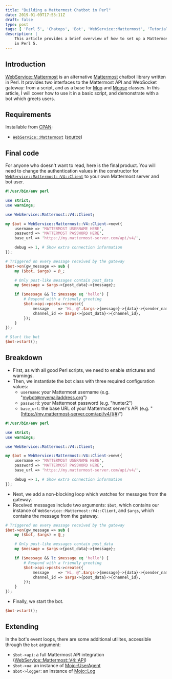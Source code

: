 ```yaml
---
title: "Building a Mattermost Chatbot in Perl"
date: 2019-01-09T17:53:11Z
draft: false
type: post
tags: [ 'Perl 5', 'Chatops', 'Bot', 'WebService::Mattermost', 'Tutorial' ]
description: |
    This article provides a brief overview of how to set up a Mattermost chatbot
    in Perl 5.
---
```


## Introduction

[WebService::Mattermost](https://metacpan.org/pod/WebService::Mattermost) is an
alternative [Mattermost](https://mattermost.com/) chatbot library written in
Perl. It provides two interfaces to the Mattermost API and WebSocket gateway:
from a script, and as a base for [Moo](https://metacpan.org/pod/Moo) and
[Moose](https://metacpan.org/pod/Moose) classes. In this article, I will cover
how to use it in a basic script, and demonstrate with a bot which greets users.

## Requirements

Installable from [CPAN](https://www.cpan.org/):

* [`WebService::Mattermost`](https://metacpan.org/pod/WebService::Mattermost)
  ([source](https://github.com/n7st/webservice-mattermost))

## Final code

For anyone who doesn't want to read, here is the final product. You will need to
change the authentication values in the constructor for
[`WebService::Mattermost::V4::Client`](https://metacpan.org/pod/WebService::Mattermost::V4::Client)
to your own Mattermost server and bot user.

```perl
#!/usr/bin/env perl

use strict;
use warnings;

use WebService::Mattermost::V4::Client;

my $bot = WebService::Mattermost::V4::Client->new({
    username => 'MATTERMOST USERNAME HERE',
    password => 'MATTERMOST PASSWORD HERE',
    base_url => 'https://my.mattermost-server.com/api/v4/',

    debug => 1, # Show extra connection information
});

# Triggered on every message received by the gateway
$bot->on(gw_message => sub {
    my ($bot, $args) = @_;

    # Only post-like messages contain post_data
    my $message = $args->{post_data}->{message};

    if ($message && lc $message eq 'hello') {
        # Respond with a friendly greeting
        $bot->api->posts->create({
            message    => 'Hi, @'.$args->{message}->{data}->{sender_name},
            channel_id => $args->{post_data}->{channel_id},
        });
    }
});

# Start the bot
$bot->start();
```

## Breakdown

* First, as with all good Perl scripts, we need to enable strictures and
  warnings.
* Then, we instantiate the bot class with three required configuration values:
    - `username`: your Mattermost username (e.g. "mybot@myemailaddress.org")
    - `password`: your Mattermost password (e.g. "hunter2")
    - `base_url`: the base URL of your Mattermost server's API (e.g.
      "[https://my.mattermost-server.com/api/v4/](#)")

```perl
#!/usr/bin/env perl

use strict;
use warnings;

use WebService::Mattermost::V4::Client;

my $bot = WebService::Mattermost::V4::Client->new({
    username => 'MATTERMOST USERNAME HERE',
    password => 'MATTERMOST PASSWORD HERE',
    base_url => 'https://my.mattermost-server.com/api/v4/',

    debug => 1, # Show extra connection information
});
```

* Next, we add a non-blocking loop which watches for messages from the gateway.
* Received messages include two arguments: `$bot`, which contains our instance
  of `WebService::Mattermost::V4::Client`, and `$args`, which contains the
  message from the gateway.

```perl
# Triggered on every message received by the gateway
$bot->on(gw_message => sub {
    my ($bot, $args) = @_;

    # Only post-like messages contain post_data
    my $message = $args->{post_data}->{message};

    if ($message && lc $message eq 'hello') {
        # Respond with a friendly greeting
        $bot->api->posts->create({
            message    => 'Hi, @'.$args->{message}->{data}->{sender_name},
            channel_id => $args->{post_data}->{channel_id},
        });
    }
});
```

* Finally, we start the bot.

```perl
$bot->start();
```

## Extending

In the bot's event loops, there are some additional utilites, accessible through
the `bot` argument:

- `$bot->api`: a full Mattermost API integration
  ([WebService::Mattermost::V4::API](https://metacpan.org/pod/WebService::Mattermost::V4::API))
- `$bot->ua`: an instance of [Mojo::UserAgent](https://metacpan.org/pod/Mojo::UserAgent)
- `$bot->logger`: an instance of [Mojo::Log](https://metacpan.org/pod/Mojo::Log)

